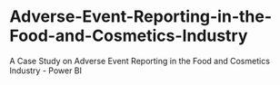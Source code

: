# Adverse-Event-Reporting-in-the-Food-and-Cosmetics-Industry
A Case Study on Adverse Event Reporting in the Food and Cosmetics Industry - Power BI
